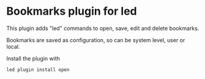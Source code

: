 # Bookmarks plugin for led

This plugin adds "led" commands to open, save, edit and delete bookmarks.

Bookmarks are saved as configuration, so can be system level, user or local.

Install the plugin with

    led plugin install open 
